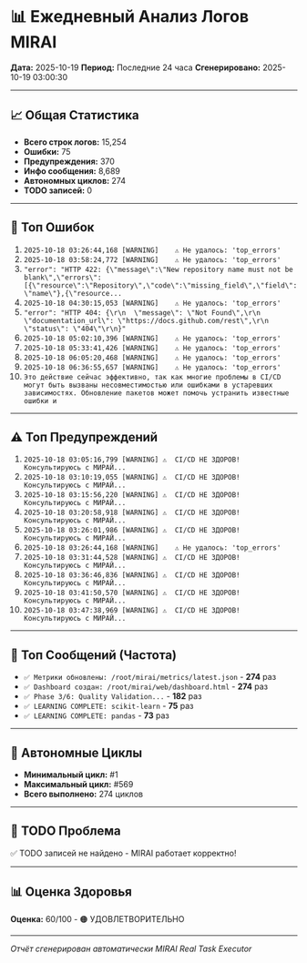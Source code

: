 # 📊 Ежедневный Анализ Логов MIRAI

**Дата:** 2025-10-19
**Период:** Последние 24 часа
**Сгенерировано:** 2025-10-19 03:00:30

---

## 📈 Общая Статистика

- **Всего строк логов:** 15,254
- **Ошибки:** 75
- **Предупреждения:** 370
- **Инфо сообщения:** 8,689
- **Автономных циклов:** 274
- **TODO записей:** 0

---

## 🔴 Топ Ошибок

1. `2025-10-18 03:26:44,168 [WARNING]    ⚠️ Не удалось: 'top_errors'`
2. `2025-10-18 03:58:24,772 [WARNING]    ⚠️ Не удалось: 'top_errors'`
3. `"error": "HTTP 422: {\"message\":\"New repository name must not be blank\",\"errors\":[{\"resource\":\"Repository\",\"code\":\"missing_field\",\"field\":\"name\"},{\"resource...`
4. `2025-10-18 04:30:15,053 [WARNING]    ⚠️ Не удалось: 'top_errors'`
5. `"error": "HTTP 404: {\r\n  \"message\": \"Not Found\",\r\n  \"documentation_url\": \"https://docs.github.com/rest\",\r\n  \"status\": \"404\"\r\n}"`
6. `2025-10-18 05:02:10,396 [WARNING]    ⚠️ Не удалось: 'top_errors'`
7. `2025-10-18 05:33:41,426 [WARNING]    ⚠️ Не удалось: 'top_errors'`
8. `2025-10-18 06:05:20,468 [WARNING]    ⚠️ Не удалось: 'top_errors'`
9. `2025-10-18 06:36:55,657 [WARNING]    ⚠️ Не удалось: 'top_errors'`
10. `Это действие сейчас эффективно, так как многие проблемы в CI/CD могут быть вызваны несовместимостью или ошибками в устаревших зависимостях. Обновление пакетов может помочь устранить известные ошибки и`

---

## ⚠️ Топ Предупреждений

1. `2025-10-18 03:05:16,799 [WARNING] ⚠️  CI/CD НЕ ЗДОРОВ! Консультируюсь с МИРАЙ...`
2. `2025-10-18 03:10:19,055 [WARNING] ⚠️  CI/CD НЕ ЗДОРОВ! Консультируюсь с МИРАЙ...`
3. `2025-10-18 03:15:56,220 [WARNING] ⚠️  CI/CD НЕ ЗДОРОВ! Консультируюсь с МИРАЙ...`
4. `2025-10-18 03:20:58,918 [WARNING] ⚠️  CI/CD НЕ ЗДОРОВ! Консультируюсь с МИРАЙ...`
5. `2025-10-18 03:26:01,986 [WARNING] ⚠️  CI/CD НЕ ЗДОРОВ! Консультируюсь с МИРАЙ...`
6. `2025-10-18 03:26:44,168 [WARNING]    ⚠️ Не удалось: 'top_errors'`
7. `2025-10-18 03:31:44,528 [WARNING] ⚠️  CI/CD НЕ ЗДОРОВ! Консультируюсь с МИРАЙ...`
8. `2025-10-18 03:36:46,836 [WARNING] ⚠️  CI/CD НЕ ЗДОРОВ! Консультируюсь с МИРАЙ...`
9. `2025-10-18 03:41:50,570 [WARNING] ⚠️  CI/CD НЕ ЗДОРОВ! Консультируюсь с МИРАЙ...`
10. `2025-10-18 03:47:38,969 [WARNING] ⚠️  CI/CD НЕ ЗДОРОВ! Консультируюсь с МИРАЙ...`

---

## 💬 Топ Сообщений (Частота)

- `✅ Метрики обновлены: /root/mirai/metrics/latest.json` - **274** раз
- `✅ Dashboard создан: /root/mirai/web/dashboard.html` - **274** раз
- `✅ Phase 3/6: Quality Validation...` - **182** раз
- `✅ LEARNING COMPLETE: scikit-learn` - **75** раз
- `✅ LEARNING COMPLETE: pandas` - **73** раз

---

## 🔄 Автономные Циклы

- **Минимальный цикл:** #1
- **Максимальный цикл:** #569
- **Всего выполнено:** 274 циклов

---

## 🚨 TODO Проблема

✅ TODO записей не найдено - MIRAI работает корректно!

---

## 📊 Оценка Здоровья

**Оценка:** 60/100 - 🟠 УДОВЛЕТВОРИТЕЛЬНО

---

*Отчёт сгенерирован автоматически MIRAI Real Task Executor*
